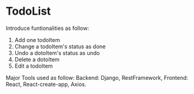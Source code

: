 # TodoList

Introduce funtionalities as follow:

1. Add one todoItem
2. Change a todoItem's status as done
3. Undo a dotoItem's status as undo
4. Delete a dotoItem
5. Edit a todoItem

Major Tools used as follow:
  Backend:
    Django, RestFramework,
  Frontend:
    React, React-create-app, Axios.
